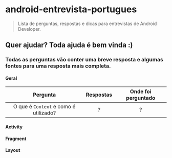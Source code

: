 # android-entrevista-portugues

> Lista de perguntas, respostas e dicas para entrevistas de Android Developer.

## Quer ajudar? Toda ajuda é bem vinda :) 

### Todas as perguntas vão conter uma breve resposta e algumas fontes para uma resposta mais completa. 


#### Geral

| Pergunta | Respostas | Onde foi perguntado |
|:--------:|:---------:|:-------------------:|
| O que é `Context` e como é utilizado? | ?  | ?  | 


#### Activity


#### Fragment


#### Layout

